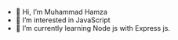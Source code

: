 - 👋 Hi, I’m Muhammad Hamza 
- 👀 I’m interested in JavaScript 
- 🌱 I’m currently learning Node js with Express js.

<!---
hamzaashrafi/hamzaashrafi is a ✨ special ✨ repository because its `README.md` (this file) appears on your GitHub profile.
You can click the Preview link to take a look at your changes.
--->
